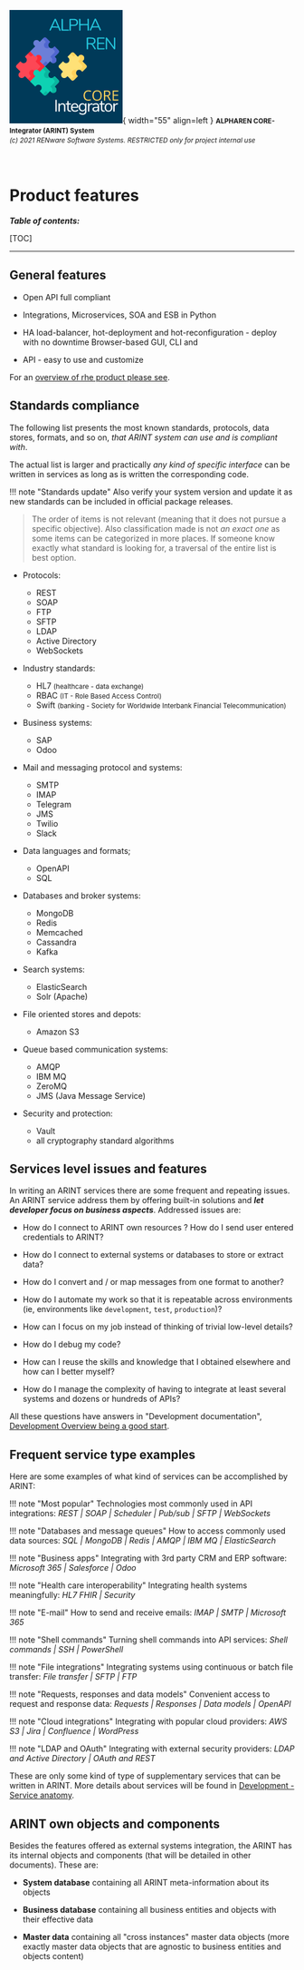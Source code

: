 ![arint_logo](../pictures/arint_logo.png){ width="55" align=left }
<small markdown>**ALPHAREN CORE-Integrator (ARINT) System**<br>
*(c) 2021 RENware Software Systems. RESTRICTED only for project internal use*
</small><br><br><br>


# Product features


***Table of contents:***

[TOC]

***




## General features

* Open API full compliant

* Integrations, Microservices, SOA and ESB in Python

* HA load-balancer, hot-deployment and hot-reconfiguration - deploy with no downtime
Browser-based GUI, CLI and

* API - easy to use and customize

For an [overview of rhe product please see](./130.02-Overview.md).




## Standards compliance

The following list presents the most known standards, protocols, data stores, formats, and so on, *that ARINT system can use and is compliant with*.

The actual list is larger and practically *any kind of specific interface* can be written in services as long as is written the corresponding code.

!!! note "Standards update"
    Also verify your system version and update it as new standards can be included in official package releases.

>The order of items is not relevant (meaning that it does not pursue a specific objective). Also classification made is not *an exact one* as some items can be categorized in more places. If someone know exactly what standard is looking for, a traversal of the entire list is best option.


* Protocols:
    * REST
    * SOAP
    * FTP
    * SFTP
    * LDAP
    * Active Directory
    * WebSockets

* Industry standards:
    * HL7 <small>(healthcare - data exchange)</small>
    * RBAC <small>(IT - Role Based Access Control)</small>
    * Swift <small>(banking - Society for Worldwide Interbank Financial Telecommunication)</small>

* Business systems:
    * SAP
    * Odoo

* Mail and messaging protocol and systems:
    * SMTP
    * IMAP
    * Telegram
    * JMS
    * Twilio
    * Slack

* Data languages and formats;
    * OpenAPI
    * SQL

* Databases and broker systems:
    * MongoDB
    * Redis
    * Memcached
    * Cassandra
    * Kafka

* Search systems:
    * ElasticSearch
    * Solr (Apache)

* File oriented stores and depots:
    * Amazon S3

* Queue based communication systems:
    * AMQP
    * IBM MQ
    * ZeroMQ
    * JMS (Java Message Service)

* Security and protection:
    * Vault
    * all cryptography standard algorithms




## Services level issues and features

In writing an ARINT services there are some frequent and repeating issues. An ARINT service address them by offering built-in solutions and ***let developer focus on business aspects***. Addressed issues are:

* How do I connect to ARINT own resources ? How do I send user entered credentials to ARINT?

* How do I connect to external systems or databases to store or extract data?

* How do I convert and / or map messages from one format to another?

* How do I automate my work so that it is repeatable across environments (ie, environments like `development`, `test`, `production`)?

* How can I focus on my job instead of thinking of trivial low-level details?

* How do I debug my code?

* How can I reuse the skills and knowledge that I obtained elsewhere and how can I better myself?

* How do I manage the complexity of having to integrate at least several systems and dozens or hundreds of APIs?

All these questions have answers in "Development documentation", [Development Overview being a good start](./120-CPTS-Development_overview.md).




## Frequent service type examples

Here are some examples of what kind of services can be accomplished by ARINT:


!!! note "Most popular"
    Technologies most commonly used in API integrations: *REST | SOAP | Scheduler | Pub/sub | SFTP | WebSockets*

!!! note "Databases and message queues"
    How to access commonly used data sources: *SQL | MongoDB | Redis | AMQP | IBM MQ | ElasticSearch*

!!! note "Business apps"
    Integrating with 3rd party CRM and ERP software: *Microsoft 365 | Salesforce | Odoo*

!!! note "Health care interoperability"
    Integrating health systems meaningfully: *HL7 FHIR | Security*

!!! note "E-mail"
    How to send and receive emails: *IMAP | SMTP | Microsoft 365*

!!! note "Shell commands"
    Turning shell commands into API services: *Shell commands | SSH | PowerShell*

!!! note "File integrations"
    Integrating systems using continuous or batch file transfer: *File transfer | SFTP | FTP*

!!! note "Requests, responses and data models"
    Convenient access to request and response data: *Requests | Responses | Data models | OpenAPI*

!!! note "Cloud integrations"
    Integrating with popular cloud providers: *AWS S3 | Jira | Confluence | WordPress*

!!! note "LDAP and OAuth"
    Integrating with external security providers: *LDAP and Active Directory | OAuth and REST*

These are only some kind of type of supplementary services that can be written in ARINT. More details about services will be found in [Development - Service anatomy](./120-CPTS-service-anatomy.md).




## ARINT own objects and components

Besides the features offered as external systems integration, the ARINT has its internal objects and components (that will be detailed in other documents). These are:

* **System database** containing all ARINT meta-information about its objects

* **Business database** containing all business entities and objects with their effective data

* **Master data** containing all "cross instances" master data objects (more exactly master data objects that are agnostic to business entities and objects content)



